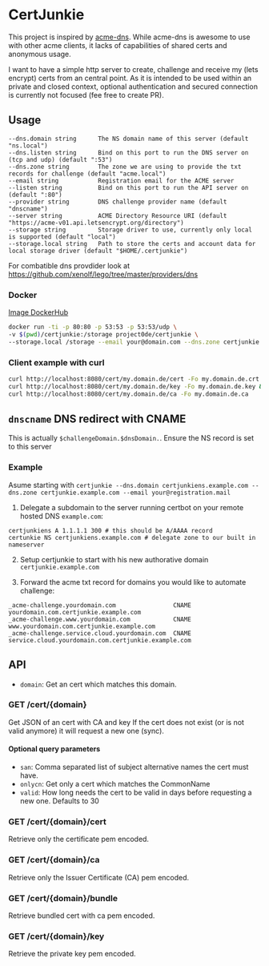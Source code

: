 # CertJunkie
This project is inspired by [acme-dns](https://github.com/joohoi/acme-dns). While acme-dns is awesome to use with other acme clients, it lacks of capabilities of shared certs and anonymous usage.

I want to have a simple http server to create, challenge and receive my (lets encrypt) certs from an central point.
As it is intended to be used within an private and closed context, optional authentication and secured connection is currently not focused (fee free to create PR).

## Usage

```
--dns.domain string      The NS domain name of this server (default "ns.local")
--dns.listen string      Bind on this port to run the DNS server on (tcp and udp) (default ":53")
--dns.zone string        The zone we are using to provide the txt records for challenge (default "acme.local")
--email string           Registration email for the ACME server
--listen string          Bind on this port to run the API server on (default ":80")
--provider string        DNS challenge provider name (default "dnscname")
--server string          ACME Directory Resource URI (default "https://acme-v01.api.letsencrypt.org/directory")
--storage string         Storage driver to use, currently only local is supported (default "local")
--storage.local string   Path to store the certs and account data for local storage driver (default "$HOME/.certjunkie")

```

For combatible dns provdider look at https://github.com/xenolf/lego/tree/master/providers/dns

### Docker
[Image DockerHub](https://hub.docker.com/project0de/certjunkie)

```bash
docker run -ti -p 80:80 -p 53:53 -p 53:53/udp \
-v $(pwd)/certjunkie:/storage project0de/certjunkie \
--storage.local /storage --email your@domain.com --dns.zone certjunkie.domain.com --dns.domain thisserver.domain.com
```

### Client example with curl
```bash
curl http://localhost:8080/cert/my.domain.de/cert -Fo my.domain.de.crt && \
curl http://localhost:8080/cert/my.domain.de/key -Fo my.domain.de.key && \
curl http://localhost:8080/cert/my.domain.de/ca -Fo my.domain.de.ca
```

## `dnscname` DNS redirect with CNAME
This is actually `$challengeDomain.$dnsDomain.`.
Ensure the NS record is set to this server

### Example
Asume starting with `certjunkie --dns.domain certjunkiens.example.com --dns.zone certjunkie.example.com --email your@registration.mail`

1. Delegate a subdomain to the server running certbot on your remote hosted DNS `example.com`:
```
certjunkiens A 1.1.1.1 300 # this should be A/AAAA record
certunkie NS certjunkiens.example.com # delegate zone to our built in nameserver
```

2. Setup certjunkie to start with his new authorative domain `certjunkie.example.com`

3. Forward the acme txt record for domains you would like to automate challenge:
```
_acme-challenge.yourdomain.com                CNAME yourdomain.com.certjunkie.example.com
_acme-challenge.www.yourdomain.com            CNAME www.yourdomain.com.certjunkie.example.com
_acme-challenge.service.cloud.yourdomain.com  CNAME service.cloud.yourdomain.com.certjunkie.example.com
```

## API
* `domain`: Get an cert which matches this domain.

### GET /cert/{domain}

Get JSON of an cert with CA and key
If the cert does not exist (or is not valid anymore) it will request a new one (sync).

#### Optional query parameters
* `san`: Comma separated list of subject alternative names the cert must have.
* `onlycn`: Get only a cert which matches the CommonName
* `valid`: How long needs the cert to be valid in days before requesting a new one. Defaults to 30

### GET /cert/{domain}/cert
Retrieve only the certificate pem encoded.

### GET /cert/{domain}/ca
Retrieve only the Issuer Certificate (CA) pem encoded.

### GET /cert/{domain}/bundle
Retrieve bundled cert with ca pem encoded.

### GET /cert/{domain}/key
Retrieve the private key pem encoded.
